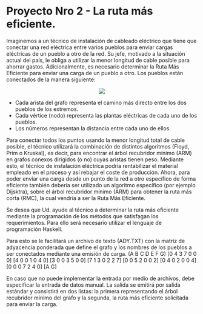 # Proyecto Nro 2 - La ruta más eficiente. 
Imaginemos a un técnico de instalación de cableado eléctrico que tiene que conectar una red eléctrica entre varios pueblos para enviar cargas eléctricas de un pueblo a otro de la red. Su jefe, motivado a la situación actual del país, le obliga a utilizar la menor longitud de cable posible para ahorrar gastos. Adicionalmente, es necesario determinar la Ruta Más Eficiente para enviar una carga de un pueblo a otro. Los pueblos están conectados de la manera siguiente: 

<div align="center">
    <img src="https://i.imgur.com/g4wIlNy.png" />
</div>

- Cada arista del grafo representa el camino más directo entre los dos pueblos de los extremos.
- Cada vértice (nodo) representa las plantas eléctricas de cada uno de los pueblos.
- Los números representan la distancia entre cada uno de ellos.

Para conectar todos los puntos usando la menor longitud total de cable posible, el técnico utilizará la combinación de distintos algoritmos (Floyd, Prim o Kruskal), es decir, para encontrar el árbol recubridor mínimo (ARM) en grafos conexos dirigidos (o no) cuyas aristas tienen peso. Mediante esto, el técnico de instalación eléctrica podría rentabilizar el material empleado en el proceso y así rebajar el coste de producción. Ahora, para poder enviar una carga desde un punto de la red a otro específico de forma eficiente también debería ser utilizado un algoritmo específico (por ejemplo Dijsktra), sobre el árbol recubridor mínimo (ARM) para obtener la ruta más corta (RMC), la cual vendría a ser la Ruta Más Eficiente. 

Se desea que Ud. ayude al técnico a determinar la ruta más eficiente mediante la programación de los métodos que satisfagan los requerimientos. Para ello será necesario utilizar el lenguaje de programación Haskell. 

Para esto se le facilitará un archivo de texto (ADY.TXT) con la matriz de adyacencia ponderada que define el grafo y los nombres de los pueblos a ser conectados mediante una emisión de carga. (A B C D E F G) [0 4 3 7 0 0 0] [4 0 0 1 0 4 0] [3 0 0 3 5 0 0] [7 1 3 0 2 2 7] [0 0 5 2 0 0 2] [0 4 0 2 0 0 4] [0 0 0 7 2 4 0] [A G] 
 
En caso que no puede implementar la entrada por medio de archivos, debe especificar la entrada de datos manual. La salida se emitirá por salida estándar y consistirá en dos listas: la primera representando el árbol recubridor mínimo del grafo y la segunda, la ruta más eficiente solicitada para enviar la carga. 